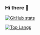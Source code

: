 ### Hi there 👋
[![GitHub stats](https://github-readme-stats.vercel.app/api?username=AY7295&&show_icons=true&count_private=true&theme=tokyonight)](https://github.com/AY7295)

[![Top Langs](https://github-readme-stats.vercel.app/api/top-langs/?username=AY7295&theme=tokyonight&layout=compact)](https://github.com/AY7295)

<!--
**AY7295/AY7295** is a ✨ _special_ ✨ repository because its `README.md` (this file) appears on your GitHub profile.

Here are some ideas to get you started:

- 🔭 I’m currently working on ...
- 🌱 I’m currently learning ...
- 👯 I’m looking to collaborate on ...
- 🤔 I’m looking for help with ...
- 💬 Ask me about ...
- 📫 How to reach me: ...
- 😄 Pronouns: ...
- ⚡ Fun fact: ...
-->

